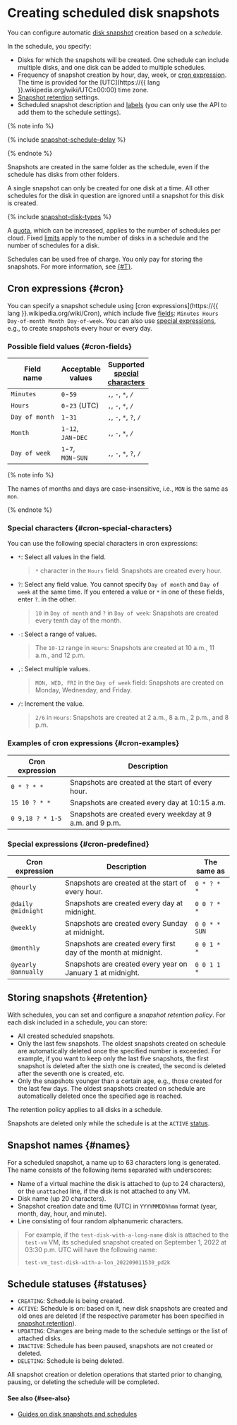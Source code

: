 # Creating scheduled disk snapshots

You can configure automatic [disk snapshot](snapshot.md) creation based on a _schedule_.

In the schedule, you specify:

* Disks for which the snapshots will be created. One schedule can include multiple disks, and one disk can be added to multiple schedules.
* Frequency of snapshot creation by hour, day, week, or [cron expression](#cron). The time is provided for the [UTC](https://{{ lang }}.wikipedia.org/wiki/UTC±00:00) time zone.
* [Snapshot retention](#retention) settings.
* Scheduled snapshot description and [labels](../../resource-manager/concepts/labels.md) (you can only use the API to add them to the schedule settings).

{% note info %}

{% include [snapshot-schedule-delay](../../_includes/compute/snapshot-schedule-delay.md) %}

{% endnote %}

Snapshots are created in the same folder as the schedule, even if the schedule has disks from other folders.

A single snapshot can only be created for one disk at a time. All other schedules for the disk in question are ignored until a snapshot for this disk is created.

{% include [snapshot-disk-types](../../_includes/compute/snapshot-disk-types.md) %}

A [quota](limits.md#compute-quotas), which can be increased, applies to the number of schedules per cloud. Fixed [limits](limits.md#compute-limits-snapshot-schedule) apply to the number of disks in a schedule and the number of schedules for a disk.

Schedules can be used free of charge. You only pay for storing the snapshots. For more information, see [{#T}](../pricing.md).


## Cron expressions {#cron}

You can specify a snapshot schedule using [cron expressions](https://{{ lang }}.wikipedia.org/wiki/Cron), which include five [fields](#cron-fields): `Minutes Hours Day-of-month Month Day-of-week`. You can also use [special expressions](#cron-predefined), e.g., to create snapshots every hour or every day.


### Possible field values {#cron-fields}

| Field <br>name | Acceptable <br>values | Supported<br>[special <br>characters](#cron-special-characters) |
|----|----|----|
| `Minutes` | `0`-`59` | `,`, `-`, `*`, `/` |
| `Hours` | `0`-`23` (UTC) | `,`, `-`, `*`, `/` |
| `Day of month` | `1`-`31` | `,`, `-`, `*`, `?`, `/` |
| `Month` | `1`-`12`, <br>`JAN`-`DEC` | `,`, `-`, `*`, `/` |
| `Day of week` | `1`-`7`, <br>`MON`-`SUN` | `,`, `-`, `*`, `?`, `/` |

{% note info %}

The names of months and days are case-insensitive, i.e., `MON` is the same as `mon`.

{% endnote %}


### Special characters {#cron-special-characters}

You can use the following special characters in cron expressions:

* `*`: Select all values in the field.

  > `*` character in the `Hours` field: Snapshots are created every hour.

* `?`: Select any field value. You cannot specify `Day of month` and `Day of week` at the same time. If you entered a value or `*` in one of these fields, enter `?`. in the other.

  > `10` in `Day of month` and `?` in `Day of week`: Snapshots are created every tenth day of the month.

* `-`: Select a range of values.

  > The `10-12` range in `Hours`: Snapshots are created at 10 a.m., 11 a.m., and 12 p.m.

* `,`: Select multiple values.

  > `MON, WED, FRI` in the `Day of week` field: Snapshots are created on Monday, Wednesday, and Friday.

* `/`: Increment the value.

  > `2/6` in `Hours`: Snapshots are created at 2 a.m., 8 a.m., 2 p.m., and 8 p.m.


### Examples of cron expressions {#cron-examples}

| Cron expression | Description |
|----|----|
| `0 * ? * *` | Snapshots are created at the start of every hour. |
| `15 10 ? * *` | Snapshots are created every day at 10:15 a.m. |
| `0 9,18 ? * 1-5` | Snapshots are created every weekday at 9 a.m. and 9 p.m. |


### Special expressions {#cron-predefined}

| Cron expression | Description | The same as |
| --- | --- | --- |
| `@hourly` | Snapshots are created at the start of every hour. | `0 * ? * *` |
| `@daily`<br>`@midnight` | Snapshots are created every day at midnight. | `0 0 ? * *` |
| `@weekly` | Snapshots are created every Sunday at midnight. | `0 0 * * SUN` |
| `@monthly` | Snapshots are created every first day of the month at midnight. | `0 0 1 * *` |
| `@yearly`<br>`@annually` | Snapshots are created every year on January 1 at midnight. | `0 0 1 1 *` |


## Storing snapshots {#retention}

With schedules, you can set and configure a _snapshot retention policy_. For each disk included in a schedule, you can store:

* All created scheduled snapshots.
* Only the last few snapshots. The oldest snapshots created on schedule are automatically deleted once the specified number is exceeded. For example, if you want to keep only the last five snapshots, the first snapshot is deleted after the sixth one is created, the second is deleted after the seventh one is created, etc.
* Only the snapshots younger than a certain age, e.g., those created for the last few days. The oldest snapshots created on schedule are automatically deleted once the specified age is reached.

The retention policy applies to all disks in a schedule.

Snapshots are deleted only while the schedule is at the `ACTIVE` [status](#statuses).


## Snapshot names {#names}

For a scheduled snapshot, a name up to 63 characters long is generated. The name consists of the following items separated with underscores:

* Name of a virtual machine the disk is attached to (up to 24 characters), or the `unattached` line, if the disk is not attached to any VM.
* Disk name (up 20 characters).
* Snapshot creation date and time (UTC) in `YYYYMMDDhhmm` format (year, month, day, hour, and minute).
* Line consisting of four random alphanumeric characters.

> For example, if the `test-disk-with-a-long-name` disk is attached to the `test-vm` VM, its scheduled snapshot created on September 1, 2022 at 03:30 p.m. UTC will have the following name:
>
> ```
> test-vm_test-disk-with-a-lon_202209011530_pd2k
> ```

## Schedule statuses {#statuses}

* `CREATING`: Schedule is being created.
* `ACTIVE`: Schedule is on: based on it, new disk snapshots are created and old ones are deleted (if the respective parameter has been specified in [snapshot retention](#retention)).
* `UPDATING`: Changes are being made to the schedule settings or the list of attached disks.
* `INACTIVE`: Schedule has been paused, snapshots are not created or deleted.
* `DELETING`: Schedule is being deleted.

All snapshot creation or deletion operations that started prior to changing, pausing, or deleting the schedule will be completed.

#### See also {#see-also}

* [Guides on disk snapshots and schedules](../operations/#snapshots)